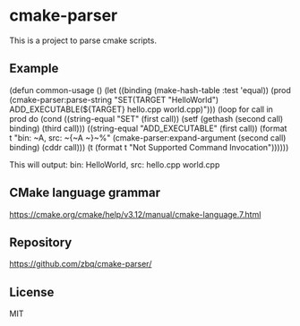 # cmake-parser

This is a project to parse cmake scripts.

## Example
(defun common-usage ()
  (let ((binding (make-hash-table :test 'equal))
		(prod (cmake-parser:parse-string "SET(TARGET \"HelloWorld\")
ADD_EXECUTABLE(${TARGET} hello.cpp world.cpp)")))
	(loop for call in prod
	   do (cond
			((string-equal "SET" (first call))
			 (setf (gethash (second call) binding) (third call)))
			((string-equal "ADD_EXECUTABLE" (first call))
			 (format t "bin: ~A, src: ~{~A ~}~%"
					 (cmake-parser:expand-argument (second call) binding)
					 (cddr call)))
			(t (format t "Not Supported Command Invocation"))))))

This will output: bin: HelloWorld, src: hello.cpp world.cpp

## CMake language grammar

https://cmake.org/cmake/help/v3.12/manual/cmake-language.7.html

## Repository

https://github.com/zbq/cmake-parser/

## License

MIT

